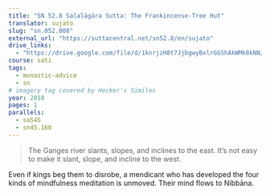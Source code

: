 ```yaml
---
title: "SN 52.8 Salaḷāgāra Sutta: The Frankincense-Tree Hut"
translator: sujato
slug: "sn.052.008"
external_url: "https://suttacentral.net/sn52.8/en/sujato"
drive_links:
  - "https://drive.google.com/file/d/1knrjzH8t7JjbgwyBxlrGGShAkWMk8kNN/view?usp=drivesdk"
course: sati
tags:
  - monastic-advice
  - sn
# imagery tag covered by Hecker's Similes
year: 2018
pages: 1
parallels:
  - sa545
  - sn45.160
---
```


> The Ganges river slants, slopes, and inclines to the east. It’s not easy to make it slant, slope, and incline to the west.

Even if kings beg them to disrobe, a mendicant who has developed the four kinds of mindfulness meditation is unmoved. Their mind flows to Nibbāna.

